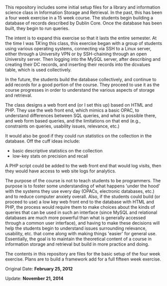 This repository includes some initial setup files for a library
and information science class in Information Storage and
Retrieval. In the past, this has been a four week exercise in a 15
week course. The students begin building a database of records
described by Dublin Core. Once the database has been built, they
begin to run queries.

The intent is to expand this exercise so that it lasts the entire
semester. At the time I was TA'ing this class, this exercise began
with a group of students using various operating systems,
connecting via SSH to a Linux server, either through a University
VPN or by SSH-chaining through an open University server. Then
logging into the MySQL server, after describing and creating their
DC records, and inserting their records into the dcvalues table,
which is used collectively.

In the future, the students build the database collectively, and
continue to add records for a good portion of the course. They
proceed to use it as the course progresses in order to understand
the various aspects of storage and retrieval.

The class designs a web front end (or I set this up) based on HTML
and PHP. They use the web front end, which mimics a basic OPAC,
to understand differences between SQL queries, and what is
possible there, and web form based queries, and the limitations on
that end (e.g., constraints on queries, usability issues,
relevance, etc.)

It would also be good if they could run statistics on the
collection in the database. Off the cuff ideas include: 

* basic descriptive statistics on the collection
* low-key stats on precision and recall

A PHP script could be added to the web front end that would log
visits, then they would have access to web site logs for
analytics.

The purpose of the course is not to teach students to be
programmers. The purpose is to foster some understanding of what
happens 'under the hood' with the systems they use every day
(OPACs, electronic databases, etc.) and to reduce computer anxiety
overall. Also, if the students could build (or proceed to use) a
low key web front end to the database with HTML and PHP, the
process would require them to make choices about the kinds of
queries that can be used in such an interface (since MySQL and
relational databases are much more powerful than what is generally
accessed through a common user interface), and having to make
these decisions will help the students begin to understand issues
surrounding relevance, usability, etc. that come along with making
things 'easier' for general use. Essentially, the goal is to
maintain the theoretical content of a course in information
storage and retrieval but build in more practice and doing.

The contents in this repository are files for the basic setup of
the four week exercise. Plans are to build a framework add for a
full fifteen week exercise.

Original Date: **February 25, 2012**

Update: **November 21, 2014**
